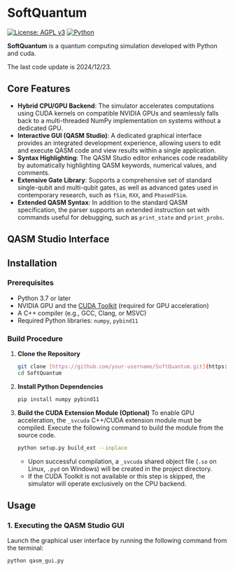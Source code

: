 # SoftQuantum

[![License: AGPL v3](https://img.shields.io/badge/License-AGPL%20v3-blue.svg)](https://www.gnu.org/licenses/agpl-3.0)
[![Python](https://img.shields.io/badge/python-3.7+-blue.svg)](https://www.python.org/downloads/)

**SoftQuantum** is a quantum computing simulation developed with Python and cuda.

The last code update is 2024/12/23.

## Core Features

* **Hybrid CPU/GPU Backend**: The simulator accelerates computations using CUDA kernels on compatible NVIDIA GPUs and seamlessly falls back to a multi-threaded NumPy implementation on systems without a dedicated GPU.
* **Interactive GUI (QASM Studio)**: A dedicated graphical interface provides an integrated development experience, allowing users to edit and execute QASM code and view results within a single application.
* **Syntax Highlighting**: The QASM Studio editor enhances code readability by automatically highlighting QASM keywords, numerical values, and comments.
* **Extensive Gate Library**: Supports a comprehensive set of standard single-qubit and multi-qubit gates, as well as advanced gates used in contemporary research, such as `fSim`, `RXX`, and `PhasedFSim`.
* **Extended QASM Syntax**: In addition to the standard QASM specification, the parser supports an extended instruction set with commands useful for debugging, such as `print_state` and `print_probs`.

## QASM Studio Interface



## Installation

### Prerequisites

* Python 3.7 or later
* NVIDIA GPU and the [CUDA Toolkit](https://developer.nvidia.com/cuda-toolkit-download) (required for GPU acceleration)
* A C++ compiler (e.g., GCC, Clang, or MSVC)
* Required Python libraries: `numpy`, `pybind11`

### Build Procedure

1.  **Clone the Repository**
    ```bash
    git clone [https://github.com/your-username/SoftQuantum.git](https://github.com/your-username/SoftQuantum.git)
    cd SoftQuantum
    ```

2.  **Install Python Dependencies**
    ```bash
    pip install numpy pybind11
    ```

3.  **Build the CUDA Extension Module (Optional)**
    To enable GPU acceleration, the `_svcuda` C++/CUDA extension module must be compiled. Execute the following command to build the module from the source code.

    ```bash
    python setup.py build_ext --inplace
    ```
    * Upon successful compilation, a `_svcuda` shared object file (`.so` on Linux, `.pyd` on Windows) will be created in the project directory.
    * If the CUDA Toolkit is not available or this step is skipped, the simulator will operate exclusively on the CPU backend.

## Usage

### 1. Executing the QASM Studio GUI

Launch the graphical user interface by running the following command from the terminal:

```bash
python qasm_gui.py
```


